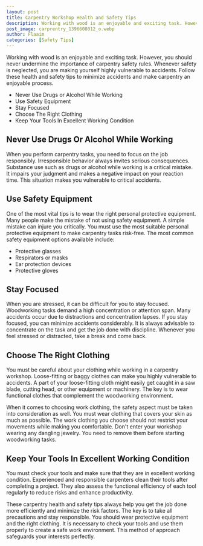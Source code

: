 ```yaml
---
layout: post
title: Carpentry Workshop Health and Safety Tips
description: Working with wood is an enjoyable and exciting task. However, you should never undermine the importance of carpentry safety rules.
post_image: carprentry_1396608012_o.webp
author: Flaaim
categories: [Safety Tips]
---
```



Working with wood is an enjoyable and exciting task. However, you should never undermine the importance of carpentry safety rules. Whenever safety is neglected, you are making yourself highly vulnerable to accidents. Follow these health and safety tips to minimize accidents and make carpentry an enjoyable process.

- Never Use Drugs or Alcohol While Working
- Use Safety Equipment
- Stay Focused
- Choose The Right Clothing
- Keep Your Tools In Excellent Working Condition

## Never Use Drugs Or Alcohol While Working

When you perform carpentry tasks, you need to focus on the job responsibly. Irresponsible behavior always invites serious consequences. Substance use such as drugs or alcohol while working is a critical mistake. It impairs your judgment and makes a negative impact on your reaction time. This situation makes you vulnerable to critical accidents.


## Use Safety Equipment


One of the most vital tips is to wear the right personal protective equipment. Many people make the mistake of not using safety equipment. A simple mistake can injure you critically. You must use the most suitable personal protective equipment to make carpentry tasks risk-free. The most common safety equipment options available include:

- Protective glasses
- Respirators or masks
- Ear protection devices
- Protective gloves

## Stay Focused


When you are stressed, it can be difficult for you to stay focused. Woodworking tasks demand a high concentration or attention span. Many accidents occur due to distractions and concentration lapses. If you stay focused, you can minimize accidents considerably. It is always advisable to concentrate on the task and get the job done with discipline. Whenever you feel stressed or distracted, take a break and come back.



## Choose The Right Clothing


You must be careful about your clothing while working in a carpentry workshop. Loose-fitting or baggy clothes can make you highly vulnerable to accidents. A part of your loose-fitting cloth might easily get caught in a saw blade, cutting head, or other equipment or machinery. The key is to wear functional clothes that complement the woodworking environment.

When it comes to choosing work clothing, the safety aspect must be taken into consideration as well. You must wear clothing that covers your skin as much as possible. The work clothing you choose should not restrict your movements while making you comfortable. Don't enter your workshop wearing any dangling jewelry. You need to remove them before starting woodworking tasks.

## Keep Your Tools In Excellent Working Condition


You must check your tools and make sure that they are in excellent working condition. Experienced and responsible carpenters clean their tools after completing a project. They also assess the functional efficiency of each tool regularly to reduce risks and enhance productivity.

These carpentry health and safety tips always help you get the job done more efficiently and minimize the risk factors. The key is to take all precautions and stay responsible. You should wear protective equipment and the right clothing. It is necessary to check your tools and use them properly to create a safe work environment. This method of approach safeguards your interests perfectly.

